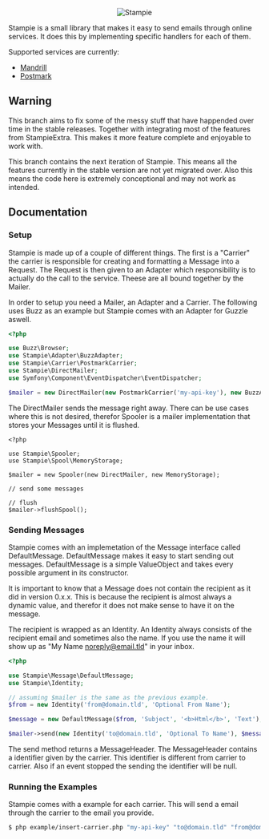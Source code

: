 <p align="center">
    <img src="https://raw.github.com/henrikbjorn/Stampie/next-version/doc/logo.png" alt="Stampie" />
</p>


Stampie is a small library that makes it easy to send emails through online services. It does this by
implementing specific handlers for each of them.

Supported services are currently:

 * [Mandrill](https://www.mandrill.com/)
 * [Postmark](https://postmarkapp.com/)


Warning
-------

This branch aims to fix some of the messy stuff that have happended over time in the stable releases.
Together with integrating most of the features from StampieExtra. This makes it more feature complete
and enjoyable to work with.

This branch contains the next iteration of Stampie. This means all the features currently in the
stable version are not yet migrated over. Also this means the code here is extremely conceptional
and may not work as intended.

Documentation
--------------

### Setup

Stampie is made up of a couple of different things. The first is a "Carrier" the carrier is responsible
for creating and formatting a Message into a Request. The Request is then given to an Adapter which
responsibility is to actually do the call to the service. Theese are all bound together by the Mailer.

In order to setup you need a Mailer, an Adapter and a Carrier. The following uses Buzz as an example
but Stampie comes with an Adapter for Guzzle aswell.

``` php
<?php

use Buzz\Browser;
use Stampie\Adapter\BuzzAdapter;
use Stampie\Carrier\PostmarkCarrier;
use Stampie\DirectMailer;
use Symfony\Component\EventDispatcher\EventDispatcher;

$mailer = new DirectMailer(new PostmarkCarrier('my-api-key'), new BuzzAdapter(new Browser), new EventDispatcher);
```

The DirectMailer sends the message right away. There can be use cases where this is not desired, therefor Spooler
is a mailer implementation that stores your Messages until it is flushed.


```
<?php

use Stampie\Spooler;
use Stampie\Spool\MemoryStorage;

$mailer = new Spooler(new DirectMailer, new MemoryStorage);

// send some messages

// flush
$mailer->flushSpool();
```

### Sending Messages

Stampie comes with an implemetation of the Message interface called DefaultMessage. DefaultMessage makes it
easy to start sending out messages. DefaultMessage is a simple ValueObject and takes every possible argument
in its constructor.

It is important to know that a Message does not contain the recipient as it did in version 0.x.x. This is because
the recipient is almost always a dynamic value, and therefor it does not make sense to have it on the message.

The recipient is wrapped as an Identity. An Identity always consists of the recipient email and sometimes also the
name. If you use the name it will show up as "My Name <noreply@email.tld>" in your inbox.

``` php
<?php

use Stampie\Message\DefaultMessage;
use Stampie\Identity;

// assuming $mailer is the same as the previous example.
$from = new Identity('from@domain.tld', 'Optional From Name');

$message = new DefaultMessage($from, 'Subject', '<b>Html</b>', 'Text');

$mailer->send(new Identity('to@domain.tld', 'Optional To Name'), $message);
```

The send method returns a MessageHeader. The MessageHeader contains a identifier given by the carrier. This identifier
is different from carrier to carrier. Also if an event stopped the sending the identifier will be null.

### Running the Examples

Stampie comes with a example for each carrier. This will send a email through the carrier to the email you provide.

``` bash
$ php example/insert-carrier.php "my-api-key" "to@domain.tld" "from@domain.tld"
```

